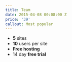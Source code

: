 ```yaml
---
title: Team
date: 2015-04-08 00:08:00 Z
price: '39'
callout: Most popular
---
```


- **5** sites
- **10** users per site
- **Free hosting**
- 14 day **free trial**
